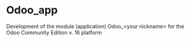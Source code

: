 # Odoo_app
Development of the module (application) Odoo_&lt;your nickname> for the Odoo Community Edition v. 16 platform
